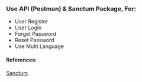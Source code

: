 ### Use API (Postman) & Sanctum Package, For:
- User Register
- User Login
- Forget Password
- Reset Password
- Use Multi Language


#### References:

[Sanctum](https://laravel.com/docs/10.x/sanctum)
